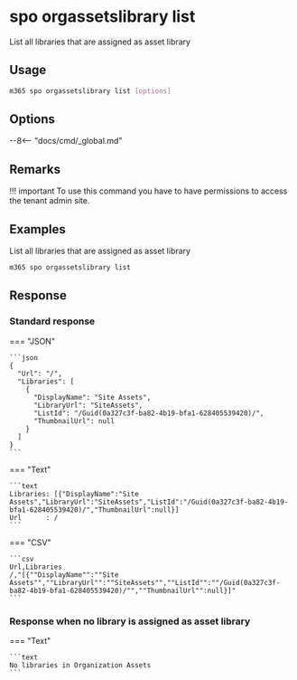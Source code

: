 # spo orgassetslibrary list

List all libraries that are assigned as asset library

## Usage

```sh
m365 spo orgassetslibrary list [options]
```

## Options

--8<-- "docs/cmd/_global.md"

## Remarks

!!! important
    To use this command you have to have permissions to access the tenant admin site.

## Examples

List all libraries that are assigned as asset library

```sh
m365 spo orgassetslibrary list
```

## Response

### Standard response

=== "JSON"

    ```json
    {
      "Url": "/",
      "Libraries": [
        {
          "DisplayName": "Site Assets",
          "LibraryUrl": "SiteAssets",
          "ListId": "/Guid(0a327c3f-ba82-4b19-bfa1-628405539420)/",
          "ThumbnailUrl": null
        }
      ]
    }
    ```

=== "Text"

    ```text
    Libraries: [{"DisplayName":"Site Assets","LibraryUrl":"SiteAssets","ListId":"/Guid(0a327c3f-ba82-4b19-bfa1-628405539420)/","ThumbnailUrl":null}]
    Url      : /
    ```

=== "CSV"

    ```csv
    Url,Libraries
    /,"[{""DisplayName"":""Site Assets"",""LibraryUrl"":""SiteAssets"",""ListId"":""/Guid(0a327c3f-ba82-4b19-bfa1-628405539420)/"",""ThumbnailUrl"":null}]"
    ```

### Response when no library is assigned as asset library

=== "Text"

    ```text
    No libraries in Organization Assets
    ```
